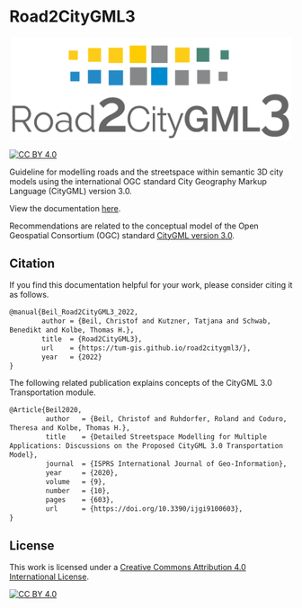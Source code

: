 # Road2CityGML3


<p align="center">
   <img src="https://github.com/tum-gis/road2citygml3/blob/main/src/header.png" width="500" />
</p>

[![CC BY 4.0][cc-by-shield]][cc-by]


Guideline for modelling roads and the streetspace within semantic 3D city models using the international OGC standard City Geography Markup Language (CityGML) version 3.0.

View the documentation [here](https://tum-gis.github.io/road2citygml3/).

Recommendations are related to the conceptual model of the Open Geospatial Consortium (OGC) standard [CityGML version 3.0](https://docs.ogc.org/is/20-010/20-010.html).

## Citation
If you find this documentation helpful for your work, please consider citing it as follows.

```plain
@manual{Beil_Road2CityGML3_2022,
        author = {Beil, Christof and Kutzner, Tatjana and Schwab, Benedikt and Kolbe, Thomas H.},
        title  = {Road2CityGML3},  
        url    = {https://tum-gis.github.io/road2citygml3/},
        year   = {2022}
}
```

The following related publication explains concepts of the CityGML 3.0 Transportation module.

```plain
@Article{Beil2020,
         author   = {Beil, Christof and Ruhdorfer, Roland and Coduro, Theresa and Kolbe, Thomas H.},
         title    = {Detailed Streetspace Modelling for Multiple Applications: Discussions on the Proposed CityGML 3.0 Transportation Model},
         journal  = {ISPRS International Journal of Geo-Information},
         year     = {2020},
         volume   = {9},
         number   = {10},
         pages    = {603},
         url      = {https://doi.org/10.3390/ijgi9100603},
}
```

## License
This work is licensed under a
[Creative Commons Attribution 4.0 International License][cc-by].

[![CC BY 4.0][cc-by-image]][cc-by]

[cc-by]: http://creativecommons.org/licenses/by/4.0/
[cc-by-image]: https://i.creativecommons.org/l/by/4.0/88x31.png
[cc-by-shield]: https://img.shields.io/badge/License-CC%20BY%204.0-lightgrey.svg

